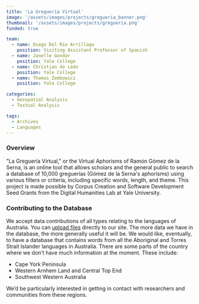 ```yaml
---
title: 'La Greguería Virtual'
image: '/assets/images/projects/gregueria_banner.png'
thumbnail: '/assets/images/projects/gregueria.png'
funded: true

team:
  - name: Diego Del Rio Arrillaga
    position: Visiting Assistant Professor of Spanish
  - name: Janelle Gondar
    position: Yale College
  - name: Christian de León
    position: Yale College
  - name: Thomas Zembowicz
    position: Yale College

categories:
  - Geospatial Analysis
  - Textual Analysis

tags:
  - Archives
  - Languages
---
```


### Overview

"La Greguería Virtual," or the Virtual Aphorisms of Ramón Gómez de la Serna, is an online tool that allows scholars and the general public to search a database of 10,000 greguerías (Gómez de la Serna's aphorisms) using various filters or criteria, including specific words, length, and theme. This project is made possible by Corpus Creation and Software Development Seed Grants from the Digital Humanities Lab at Yale University.

### Contributing to the Database

We accept data contributions of all types relating to the languages of Australia. You can [upload files](http://www.pamanyungan.net/chirila/contribute-data-to-chirila/) directly to our site. The more data we have in the database, the more generally useful it will be. We would like, eventually, to have a database that contains words from all the Aboriginal and Torres Strait Islander languages in Australia. There are some parts of the country where we don’t have much information at the moment. These include:

* Cape York Peninsula
* Western Arnhem Land and Central Top End
* Southwest Western Australia

We’d be particularly interested in getting in contact with researchers and communities from these regions.